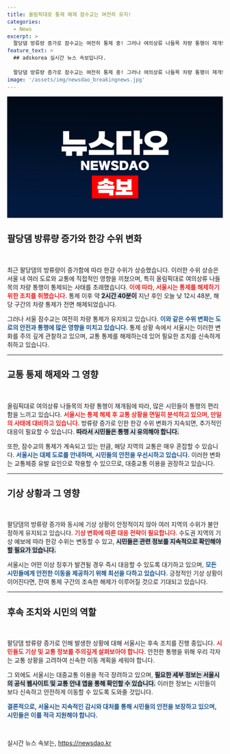 ```yaml
---
title: 올림픽대로 통제 해제 잠수교는 여전히 유지!
categories:
  - News
excerpt: >
  팔당댐 방류량 증가로 잠수교는 여전히 통제 중! 그러나 여의상류 나들목 차량 통행이 재개되며 한강 수위 변화에 대한 긴장감이 고조되고 있습니다. 상황의 전개를 놓치지 마세요!
feature_text: >
  ## adskorea 실시간 뉴스 속보입니다.

  팔당댐 방류량 증가로 잠수교는 여전히 통제 중! 그러나 여의상류 나들목 차량 통행이 재개되며 한강 수위 변화에 대한 긴장감이 고조되고 있습니다. 상황의 전개를 놓치지 마세요!
image: '/assets/img/newsdao_breakingnews.jpg'
---
```


<p><img src="/assets/img/newsdao_breakingnews.jpg" alt="adskorea 속보" /></p>

<h2 data-ke-size="size26">팔당댐 방류량 증가와 한강 수위 변화</h2>

<p data-ke-size="size16">&nbsp;</p>

<p data-ke-size="size16">최근 팔당댐의 방류량이 증가함에 따라 한강 수위가 상승했습니다. 이러한 수위 상승은 서울 내 여러 도로와 교통에 직접적인 영향을 끼쳤으며, 특히 올림픽대로 여의상류 나들목의 차량 통행이 통제되는 사태를 초래했습니다. <b><span style="color: #ee2323;">이에 따라, 서울시는 통제를 해제하기 위한 조치를 취했습니다.</span></b> 통제 이후 약 <b><span style="background-color: #21538527;">2시간 40분이</span></b> 지난 후인 오늘 낮 12시 48분, 해당 구간의 차량 통제가 전면 해제되었습니다.</p>

<p data-ke-size="size16">그러나 서울 잠수교는 여전히 차량 통제가 유지되고 있습니다. <b><span style="color: #1a5490;">이와 같은 수위 변화는 도로의 안전과 통행에 많은 영향을 미치고 있습니다.</span></b> 통제 상황 속에서 서울시는 이러한 변화를 주의 깊게 관찰하고 있으며, 교통 통제를 해제하는데 있어 필요한 조치를 신속하게 취하고 있습니다.</p>

<hr>

<h2 data-ke-size="size26">교통 통제 해제와 그 영향</h2>

<p data-ke-size="size16">&nbsp;</p>

<p data-ke-size="size16">올림픽대로 여의상류 나들목의 차량 통행이 재개됨에 따라, 많은 시민들이 통행의 편리함을 느끼고 있습니다. <b><span style="color: #ee2323;">서울시는 통제 해제 후 교통 상황을 면밀히 분석하고 있으며, 만일의 사태에 대비하고 있습니다.</span></b> 방류량 증가로 인한 한강 수위 변화가 지속되면, 추가적인 대응이 필요할 수 있습니다. <b><span style="background-color: #21538527;">따라서 시민들은 통행 시 유의해야 합니다.</span></b></p>

<p data-ke-size="size16">또한, 잠수교의 통제가 계속되고 있는 만큼, 해당 지역의 교통은 매우 혼잡할 수 있습니다. <b><span style="color: #1a5490;">서울시는 대체 도로를 안내하며, 시민들의 안전을 우선시하고 있습니다.</span></b> 이러한 변화는 교통체증 유발 요인으로 작용할 수 있으므로, 대중교통 이용을 권장하고 있습니다.</p>

<hr>

<h2 data-ke-size="size26">기상 상황과 그 영향</h2>

<p data-ke-size="size16">&nbsp;</p>

<p data-ke-size="size16">팔당댐의 방류량 증가와 동시에 기상 상황이 안정적이지 않아 여러 지역의 수위가 불안정하게 유지되고 있습니다. <b><span style="color: #ee2323;">기상 변화에 따른 대응 전략이 필요합니다.</span></b> 수도권 지역의 기상 예보에 따라 한강 수위는 변동할 수 있고, <b><span style="background-color: #21538527;">시민들은 관련 정보를 지속적으로 확인해야 할 필요가 있습니다.</span></b></p>

<p data-ke-size="size16">서울시는 어떤 이상 징후가 발견될 경우 즉시 대응할 수 있도록 대기하고 있으며, <b><span style="color: #1a5490;">모든 시민들에게 안전한 이동을 제공하기 위해 최선을 다하고 있습니다.</span></b> 긍정적인 기상 상황이 이어진다면, 잔여 통제 구간의 조속한 해제가 이루어질 것으로 기대되고 있습니다.</p>

<hr>

<h2 data-ke-size="size26">후속 조치와 시민의 역할</h2>

<p data-ke-size="size16">&nbsp;</p>

<p data-ke-size="size16">팔당댐 방류량 증가로 인해 발생한 상황에 대해 서울시는 후속 조치를 진행 중입니다. <b><span style="color: #ee2323;">시민들도 기상 및 교통 정보를 주의깊게 살펴보아야 합니다.</span></b> 안전한 통행을 위해 우리 각자는 교통 상황을 고려하여 신속한 이동 계획을 세워야 합니다.</p>

<p data-ke-size="size16">그 외에도 서울시는 대중교통 이용을 적극 장려하고 있으며, <b><span style="background-color: #21538527;">필요한 세부 정보는 서울시의 공식 웹사이트 및 교통 안내 앱을 통해 확인할 수 있습니다.</span></b> 이러한 정보는 시민들이 보다 신속하고 안전하게 이동할 수 있도록 도와줄 것입니다.</p>

<p data-ke-size="size16"><b><span style="color: #1a5490;">결론적으로, 서울시는 지속적인 감시와 대처를 통해 시민들의 안전을 보장하고 있으며, 시민들은 이를 적극 지원해야 합니다.</span></b></p>

<p data-ke-size="size16">&nbsp;</p>
실시간 뉴스 속보는, <a href="https://newsdao.kr" rel="dofollow">https://newsdao.kr</a>


